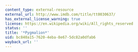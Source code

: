 ```yaml
---
content_type: external-resource
external_url: http://www.imdb.com/title/tt0030637/
has_external_license_warning: true
license: https://en.wikipedia.org/wiki/All_rights_reserved
status: ''
title: '*Pygmalion*'
uid: bc840a15-7620-4eba-8e67-5dc82a0dfab6
wayback_url: ''
---
```

